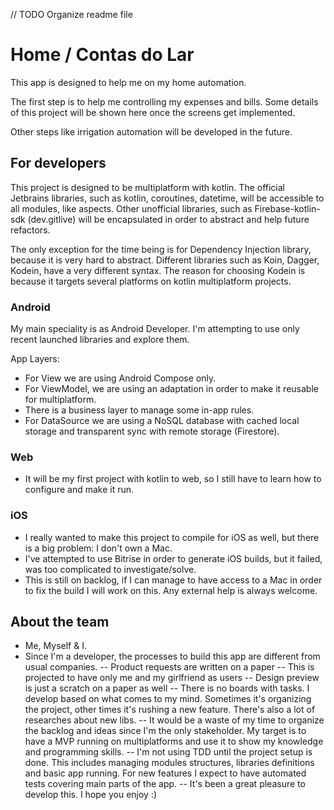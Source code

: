 // TODO Organize readme file

# Home / Contas do Lar

This app is designed to help me on my home automation.

The first step is to help me controlling my expenses and bills.
Some details of this project will be shown here once the screens get implemented.

Other steps like irrigation automation will be developed in the future.

## For developers

This project is designed to be multiplatform with kotlin.
The official Jetbrains libraries, such as kotlin, coroutines, datetime, will be accessible to all modules, like aspects.
Other unofficial libraries, such as Firebase-kotlin-sdk (dev.gitlive) will be encapsulated in order to abstract and help future refactors.

The only exception for the time being is for Dependency Injection library, because it is very hard to abstract. Different libraries such as Koin, Dagger, Kodein, have a very different syntax.
The reason for choosing Kodein is because it targets several platforms on kotlin multiplatform projects.

### Android
My main speciality is as Android Developer. I'm attempting to use only recent launched libraries and explore them.

App Layers:
- For View we are using Android Compose only.
- For ViewModel, we are using an adaptation in order to make it reusable for multiplatform.
- There is a business layer to manage some in-app rules.
- For DataSource we are using a NoSQL database with cached local storage and transparent sync with remote storage (Firestore).

### Web
- It will be my first project with kotlin to web, so I still have to learn how to configure and make it run.

### iOS
- I really wanted to make this project to compile for iOS as well, but there is a big problem: I don't own a Mac.
- I've attempted to use Bitrise in order to generate iOS builds, but it failed, was too complicated to investigate/solve.
- This is still on backlog, if I can manage to have access to a Mac in order to fix the build I will work on this. Any external help is always welcome.



## About the team
- Me, Myself & I.
- Since I'm a developer, the processes to build this app are different from usual companies.
-- Product requests are written on a paper
-- This is projected to have only me and my girlfriend as users
-- Design preview is just a scratch on a paper as well
-- There is no boards with tasks. I develop based on what comes to my mind. Sometimes it's organizing the project, other times it's rushing a new feature. There's also a lot of researches about new libs.
-- It would be a waste of my time to organize the backlog and ideas since I'm the only stakeholder. My target is to have a MVP running on multiplatforms and use it to show my knowledge and programming skills.
-- I'm not using TDD until the project setup is done. This includes managing modules structures, libraries definitions and basic app running. For new features I expect to have automated tests covering main parts of the app.
-- It's been a great pleasure to develop this. I hope you enjoy :)
